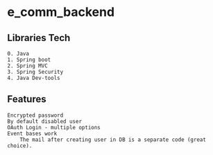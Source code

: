 # e_comm_backend
 ## Libraries Tech
	0. Java
	1. Spring boot
	2. Spring MVC
	3. Spring Security
	4. Java Dev-tools

 ## Features
  	Encrypted password
  	By default disabled user
  	OAuth Login - multiple options
  	Event bases work
  		The mail after creating user in DB is a separate code (great choice).